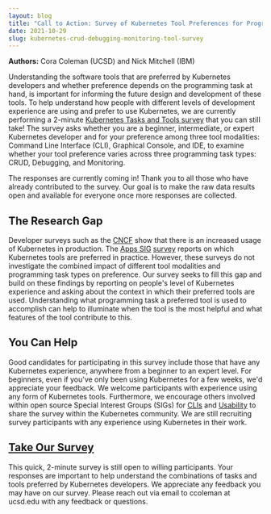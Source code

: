 ```yaml
---
layout: blog
title: "Call to Action: Survey of Kubernetes Tool Preferences for Programming Tasks"
date: 2021-10-29
slug: kubernetes-crud-debugging-monitoring-tool-survey
---
```


**Authors:** Cora Coleman (UCSD) and Nick Mitchell (IBM)

Understanding the software tools that are preferred by Kubernetes developers and whether preference depends on the programming task at hand, is important for informing the future design and development of these tools. To help understand how people with different levels of development experience are using and prefer to use Kubernetes, we are currently performing a 2-minute [Kubernetes Tasks and Tools survey](https://forms.gle/CcXwjx1Tftkp7KAW9) that you can still take! The survey asks whether you are a beginner, intermediate, or expert Kubernetes developer and for your preference among three tool modalities: Command Line Interface (CLI), Graphical Console, and IDE, to examine whether your tool preference varies across three programming task types: CRUD, Debugging, and Monitoring.

The responses are currently coming in! Thank you to all those who have already contributed to the survey. Our goal is to make the raw data results open and available for everyone once more responses are collected.

## The Research Gap

Developer surveys such as the [CNCF](https://www.cncf.io/wp-content/uploads/2020/11/CNCF_Survey_Report_2020.pdf) show that there is an increased usage of Kubernetes in production. The [Apps SIG](https://github.com/kubernetes/community/tree/master/sig-apps) [survey](https://kubernetes.io/blog/2018/04/24/kubernetes-application-survey-results-2018/) reports on which Kubernetes tools are preferred in practice. However, these surveys do not investigate the combined impact of different tool modalities and programming task types on preference. Our survey seeks to fill this gap and build on these findings by reporting on people's level of Kubernetes experience and asking about the context in which their preferred tools are used. Understanding what programming task a preferred tool is used to accomplish can help to illuminate when the tool is the most helpful and what features of the tool contribute to this. 

## You Can Help

Good candidates for participating in this survey include those that have any Kubernetes experience, anywhere from a beginner to an expert level. For beginners, even if you've only been using Kubernetes for a few weeks, we'd appreciate your feedback. We welcome participants with experience using any form of Kubernetes tools. Furthermore, we encourage others involved within open source Special Interest Groups (SIGs) for [CLIs](https://github.com/kubernetes/community/blob/master/sig-cli/README.md) and [Usability](https://github.com/kubernetes-sigs/sig-usability) to share the survey within the Kubernetes community. We are still recruiting survey participants with any experience using Kubernetes in their work.

## [Take Our Survey](https://forms.gle/CcXwjx1Tftkp7KAW9)

This quick, 2-minute survey is still open to willing participants. Your responses are important to help understand the combinations of tasks and tools preferred by Kubernetes developers. We appreciate any feedback you may have on our survey. Please reach out via email to ccoleman at ucsd.edu with any feedback or questions.
